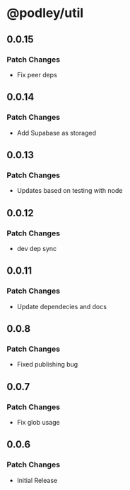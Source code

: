 # @podley/util

## 0.0.15

### Patch Changes

- Fix peer deps

## 0.0.14

### Patch Changes

- Add Supabase as storaged

## 0.0.13

### Patch Changes

- Updates based on testing with node

## 0.0.12

### Patch Changes

- dev dep sync

## 0.0.11

### Patch Changes

- Update dependecies and docs

## 0.0.8

### Patch Changes

- Fixed publishing bug

## 0.0.7

### Patch Changes

- Fix glob usage

## 0.0.6

### Patch Changes

- Initial Release
